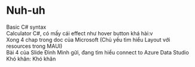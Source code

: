 # Nuh-uh
Basic C# syntax <br/> 
Calculator C#, có mấy cái effect như hover button khá hài:v <br/> 
Xong 4 chap trong doc của Microsoft (Chủ yếu tìm hiểu Layout với resources trong MAUI) <br/> 
Bài 4 của Slide Đình Minh gửi, đang tìm hiểu connect to Azure Data Studio <br/> 
Khó khăn: Khó khăn
